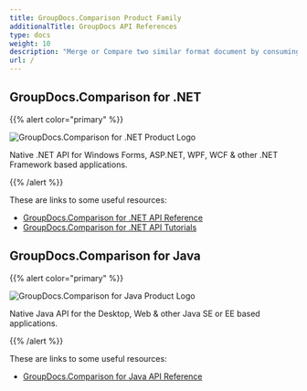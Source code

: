 ```yaml
---
title: GroupDocs.Comparison Product Family
additionalTitle: GroupDocs API References
type: docs
weight: 10
description: "Merge or Compare two similar format document by consuming difference checker APIs for .NET and Java"
url: /
---
```


## GroupDocs.Comparison for .NET

{{% alert color="primary" %}} 

![GroupDocs.Comparison for .NET Product Logo](gdocs_net.png)

Native .NET API for Windows Forms, ASP.NET, WPF, WCF & other .NET Framework based applications.

{{% /alert %}} 

These are links to some useful resources:

- [GroupDocs.Comparison for .NET API Reference](/comparison/net/)
- [GroupDocs.Comparison for .NET API Tutorials](/tutorials/comparison/net/)


## GroupDocs.Comparison for Java

{{% alert color="primary" %}}

![GroupDocs.Comparison for Java Product Logo](gdocs_java.png)

Native Java API for the Desktop, Web & other Java SE or EE based applications.

{{% /alert %}}

These are links to some useful resources:

- [GroupDocs.Comparison for Java API Reference](/comparison/java/)
